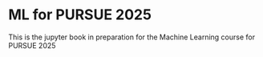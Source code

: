 # ML for PURSUE 2025

This is the jupyter book in preparation for the Machine Learning course for PURSUE 2025 


```{tableofcontents}
```
